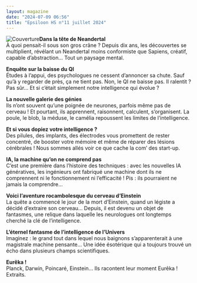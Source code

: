 ```yaml
---
layout: magazine
date: "2024-07-09 06:56"
title: "Epsiloon HS n°11 juillet 2024"
---
```

![Couverture](/img/epsiloon-hs11.jpeg)**Dans la tête de Neandertal**  
À quoi pensait-il sous son gros crâne ? Depuis dix ans, les découvertes se multiplient, révélant un Neandertal moins conformiste que Sapiens, créatif, capable d’abstraction… Tout un paysage mental.

**Enquête sur la baisse du QI**  
Études à l’appui, des psychologues ne cessent d’annoncer sa chute. Sauf qu’à y regarder de près, ça ne tient pas. Non, le QI ne baisse pas. Il ralentit&nbsp;? Pas sûr… Et si c’était simplement notre intelligence qui évolue&nbsp;?

**La nouvelle galerie des génies**  
Ils n’ont souvent qu’une poignée de neurones, parfois même pas de cerveau ! Et pourtant, ils apprennent, raisonnent, calculent, s’organisent. La poule, le blob, la méduse, le camélia repoussent les limites de l’intelligence.

**Et si vous dopiez votre intelligence ?**  
Des pilules, des implants, des électrodes vous promettent de rester concentré, de booster votre mémoire et même de réparer des lésions cérébrales&nbsp;! Nous sommes allés voir ce que cache la com’ des start-up.

**IA, la machine qu’on ne comprend pas**  
C’est une première dans l’histoire des techniques&nbsp;: avec les nouvelles IA génératives, les ingénieurs ont fabriqué une machine dont ils ne comprennent ni le fonctionnement ni l’efficacité&nbsp;! Pis&nbsp;: ils pourraient ne jamais la comprendre…

**Voici l’aventure rocambolesque du cerveau d’Einstein**  
La quête a commencé le jour de la mort d’Einstein, quand un légiste a décidé d’extraire son cerveau… Depuis, il est devenu un objet de fantasmes, une relique dans laquelle les neurologues ont longtemps cherché la clé de l’intelligence.

**L’éternel fantasme de l’intelligence de l’Univers**  
Imaginez : le grand tout dans lequel nous baignons s’apparenterait à une magistrale machine pensante… Une idée ésotérique qui a toujours trouvé un écho dans plusieurs champs scientifiques.

**Eurêka !**  
Planck, Darwin, Poincaré, Einstein… Ils racontent leur moment Eurêka&nbsp;! Extraits.